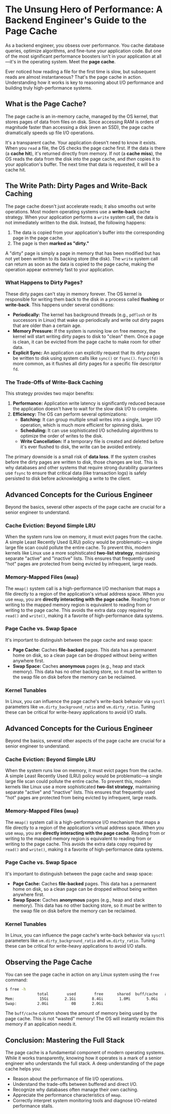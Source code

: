 # The Unsung Hero of Performance: A Backend Engineer's Guide to the Page Cache

As a backend engineer, you obsess over performance. You cache database queries, optimize algorithms, and fine-tune your application code. But one of the most significant performance boosters isn't in your application at all—it's in the operating system. Meet the **page cache**.

Ever noticed how reading a file for the first time is slow, but subsequent reads are almost instantaneous? That's the page cache in action. Understanding how it works is key to reasoning about I/O performance and building truly high-performance systems.

## What is the Page Cache?

The page cache is an in-memory cache, managed by the OS kernel, that stores pages of data from files on disk. Since accessing RAM is orders of magnitude faster than accessing a disk (even an SSD), the page cache dramatically speeds up file I/O operations.

It's a transparent cache. Your application doesn't need to know it exists. When you `read` a file, the OS checks the page cache first. If the data is there (a **cache hit**), it's returned directly from memory. If not (a **cache miss**), the OS reads the data from the disk into the page cache, and *then* copies it to your application's buffer. The next time that data is requested, it will be a cache hit.

## The Write Path: Dirty Pages and Write-Back Caching

The page cache doesn't just accelerate reads; it also smooths out write operations. Most modern operating systems use a **write-back** cache strategy. When your application performs a `write` system call, the data is not immediately written to the disk. Instead, the following happens:

1.  The data is copied from your application's buffer into the corresponding page in the page cache.
2.  The page is then **marked as "dirty."**

A "dirty" page is simply a page in memory that has been modified but has not yet been written to its backing store (the disk). The `write` system call can return as soon as the data is copied to the page cache, making the operation appear extremely fast to your application.

### What Happens to Dirty Pages?

These dirty pages can't stay in memory forever. The OS kernel is responsible for writing them back to the disk in a process called **flushing** or **write-back**. This happens under several conditions:

*   **Periodically:** The kernel has background threads (e.g., `pdflush` or its successors in Linux) that wake up periodically and write out dirty pages that are older than a certain age.
*   **Memory Pressure:** If the system is running low on free memory, the kernel will start writing dirty pages to disk to "clean" them. Once a page is clean, it can be evicted from the page cache to make room for other data.
*   **Explicit Sync:** An application can explicitly request that its dirty pages be written to disk using system calls like `sync()` or `fsync()`. `fsync(fd)` is more common, as it flushes all dirty pages for a specific file descriptor `fd`.

### The Trade-Offs of Write-Back Caching

This strategy provides two major benefits:

1.  **Performance:** Application write latency is significantly reduced because the application doesn't have to wait for the slow disk I/O to complete.
2.  **Efficiency:** The OS can perform several optimizations:
    *   **Batching:** It can group multiple small writes into a single, larger I/O operation, which is much more efficient for spinning disks.
    *   **Scheduling:** It can use sophisticated I/O scheduling algorithms to optimize the order of writes to the disk.
    *   **Write Cancellation:** If a temporary file is created and deleted before it's ever flushed to disk, the write can be avoided entirely.

The primary downside is a small risk of **data loss**. If the system crashes before the dirty pages are written to disk, those changes are lost. This is why databases and other systems that require strong durability guarantees use `fsync` to ensure that critical data (like transaction logs) is safely persisted to disk before acknowledging a write to the client.

## Advanced Concepts for the Curious Engineer

Beyond the basics, several other aspects of the page cache are crucial for a senior engineer to understand.

### Cache Eviction: Beyond Simple LRU

When the system runs low on memory, it must evict pages from the cache. A simple Least Recently Used (LRU) policy would be problematic—a single large file scan could pollute the entire cache. To prevent this, modern kernels like Linux use a more sophisticated **two-list strategy**, maintaining separate "active" and "inactive" lists. This ensures that frequently used "hot" pages are protected from being evicted by infrequent, large reads.

### Memory-Mapped Files (`mmap`)

The `mmap()` system call is a high-performance I/O mechanism that maps a file directly to a region of the application's virtual address space. When you use `mmap`, you are **directly interacting with the page cache**. Reading from or writing to the mapped memory region is equivalent to reading from or writing to the page cache. This avoids the extra data copy required by `read()` and `write()`, making it a favorite of high-performance data systems.

### Page Cache vs. Swap Space

It's important to distinguish between the page cache and swap space:

*   **Page Cache:** Caches **file-backed** pages. This data has a permanent home on disk, so a clean page can be dropped without being written anywhere first.
*   **Swap Space:** Caches **anonymous** pages (e.g., heap and stack memory). This data has no other backing store, so it *must* be written to the swap file on disk before the memory can be reclaimed.

### Kernel Tunables

In Linux, you can influence the page cache's write-back behavior via `sysctl` parameters like `vm.dirty_background_ratio` and `vm.dirty_ratio`. Tuning these can be critical for write-heavy applications to avoid I/O stalls.

## Advanced Concepts for the Curious Engineer

Beyond the basics, several other aspects of the page cache are crucial for a senior engineer to understand.

### Cache Eviction: Beyond Simple LRU

When the system runs low on memory, it must evict pages from the cache. A simple Least Recently Used (LRU) policy would be problematic—a single large file scan could pollute the entire cache. To prevent this, modern kernels like Linux use a more sophisticated **two-list strategy**, maintaining separate "active" and "inactive" lists. This ensures that frequently used "hot" pages are protected from being evicted by infrequent, large reads.

### Memory-Mapped Files (`mmap`)

The `mmap()` system call is a high-performance I/O mechanism that maps a file directly to a region of the application's virtual address space. When you use `mmap`, you are **directly interacting with the page cache**. Reading from or writing to the mapped memory region is equivalent to reading from or writing to the page cache. This avoids the extra data copy required by `read()` and `write()`, making it a favorite of high-performance data systems.

### Page Cache vs. Swap Space

It's important to distinguish between the page cache and swap space:

*   **Page Cache:** Caches **file-backed** pages. This data has a permanent home on disk, so a clean page can be dropped without being written anywhere first.
*   **Swap Space:** Caches **anonymous** pages (e.g., heap and stack memory). This data has no other backing store, so it *must* be written to the swap file on disk before the memory can be reclaimed.

### Kernel Tunables

In Linux, you can influence the page cache's write-back behavior via `sysctl` parameters like `vm.dirty_background_ratio` and `vm.dirty_ratio`. Tuning these can be critical for write-heavy applications to avoid I/O stalls.

## Observing the Page Cache

You can see the page cache in action on any Linux system using the `free` command:

```bash
$ free -h
              total        used        free      shared  buff/cache   available
Mem:           15Gi       2.1Gi       8.4Gi       1.0Mi       5.0Gi        13Gi
Swap:         2.0Gi          0B       2.0Gi
```

The `buff/cache` column shows the amount of memory being used by the page cache. This is not "wasted" memory! The OS will instantly reclaim this memory if an application needs it.

## Conclusion: Mastering the Full Stack

The page cache is a fundamental component of modern operating systems. While it works transparently, knowing how it operates is a mark of a senior engineer who understands the full stack. A deep understanding of the page cache helps you:

*   Reason about the performance of file I/O operations.
*   Understand the trade-offs between buffered and direct I/O.
*   Recognize why databases often manage their own caching.
*   Appreciate the performance characteristics of `mmap`.
*   Correctly interpret system monitoring tools and diagnose I/O-related performance stalls.